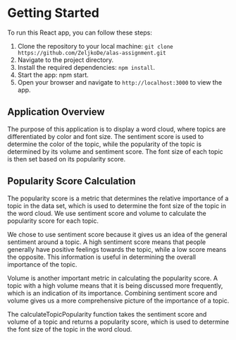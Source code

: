 # Getting Started
To run this React app, you can follow these steps:
1. Clone the repository to your local machine: `git clone https://github.com/ZeljkoDe/alas-assignment.git`
2. Navigate to the project directory.
3. Install the required dependencies: `npm install`.
4. Start the app: npm start.
5. Open your browser and navigate to `http://localhost:3000` to view the app.

## Application Overview
The purpose of this application is to display a word cloud, where topics are differentiated by color and font size. The sentiment score is used to determine the color of the topic, while the popularity of the topic is determined by its volume and sentiment score. The font size of each topic is then set based on its popularity score.

## Popularity Score Calculation
The popularity score is a metric that determines the relative importance of a topic in the data set, which is used to determine the font size of the topic in the word cloud. We use sentiment score and volume to calculate the popularity score for each topic.

We chose to use sentiment score because it gives us an idea of the general sentiment around a topic. A high sentiment score means that people generally have positive feelings towards the topic, while a low score means the opposite. This information is useful in determining the overall importance of the topic.

Volume is another important metric in calculating the popularity score. A topic with a high volume means that it is being discussed more frequently, which is an indication of its importance. Combining sentiment score and volume gives us a more comprehensive picture of the importance of a topic.

The calculateTopicPopularity function takes the sentiment score and volume of a topic and returns a popularity score, which is used to determine the font size of the topic in the word cloud.